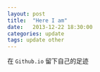 ```yaml
---
layout: post
title:  "Here I am"
date:   2013-12-22 18:30:00
categories: update
tags: update other
---
```


在 `Github.io` 留下自己的足迹
